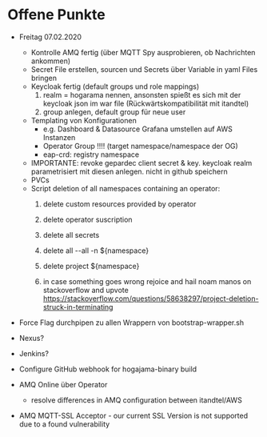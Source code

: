 # Offene Punkte

- Freitag 07.02.2020
    - Kontrolle AMQ fertig (über MQTT Spy ausprobieren, ob Nachrichten ankommen)
    - Secret File erstellen, sourcen und Secrets über Variable in yaml Files bringen
    - Keycloak fertig (default groups und role mappings)
        1. realm = hogarama nennen, ansonsten spießt es sich mit der keycloak json im war file (Rückwärtskompatibilität mit itandtel)
        2. group anlegen, default group für neue user 
    - Templating von Konfigurationen
        - e.g. Dashboard & Datasource Grafana umstellen auf AWS Instanzen
        - Operator Group !!!! (target namespace/namespace der OG)
        - eap-crd: registry namespace  
    - IMPORTANTE: revoke gepardec client secret & key. keycloak realm parametrisiert mit diesen anlegen. nicht in github speichern
    - PVCs
    - Script deletion of all namespaces containing an operator: 
        1. delete custom resources provided by operator
        2. delete operator suscription
        3. delete all secrets
        4. delete all --all -n ${namespace}
        5. delete project ${namespace}
        
        6. in case something goes wrong rejoice and hail noam manos on stackoverflow and upvote https://stackoverflow.com/questions/58638297/project-deletion-struck-in-terminating

- Force Flag durchpipen zu allen Wrappern von bootstrap-wrapper.sh
- Nexus?
- Jenkins?
- Configure GitHub webhook for hogajama-binary build
- AMQ Online über Operator
    - resolve differences in AMQ configuration between itandtel/AWS
- AMQ MQTT-SSL Acceptor - our current SSL Version is not supported due to a found vulnerability